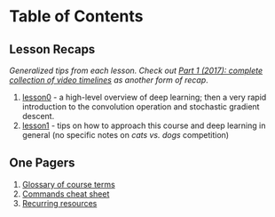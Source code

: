 # Table of Contents

## Lesson Recaps
_Generalized tips from each lesson. Check out [Part 1 (2017): complete collection of video timelines](http://forums.fast.ai/t/part-1-complete-collection-of-video-timelines/5504) as another form of recap_.

1. [lesson0](https://github.com/iconix/fast.ai/blob/master/help/2017/lesson0.md) - a high-level overview of deep learning; then a very rapid introduction to the convolution operation and stochastic gradient descent.
2. [lesson1](https://github.com/iconix/fast.ai/blob/master/help/2017/lesson1.md) - tips on how to approach this course and deep learning in general (no specific notes on _cats vs. dogs_ competition)

## One Pagers

1. [Glossary of course terms](https://github.com/iconix/fast.ai/blob/master/help/glossary.md)
2. [Commands cheat sheet](https://github.com/iconix/fast.ai/blob/master/help/cmd-cheat.md)
3. [Recurring resources](https://github.com/iconix/fast.ai/blob/master/help/resources.md)
